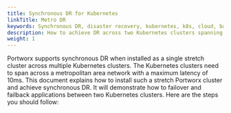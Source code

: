 ```yaml
---
title: Synchronous DR for Kubernetes
linkTitle: Metro DR
keywords: Synchronous DR, disaster recovery, kubernetes, k8s, cloud, backup, restore, snapshot, migration
description: How to achieve DR across two Kubernetes clusters spanning a Metropolitan Area Network (MAN)
weight: 1
---
```


Portworx supports synchronous DR when installed as a single stretch cluster across multiple Kubernetes clusters. The Kubernetes clusters need to span across a metropolitan area network with a maximum latency of 10ms.
This document explains how to install such a stretch Portworx cluster and achieve synchronous DR. It will demonstrate how to failover and failback applications between two Kubernetes clusters.
Here are the steps you should follow:
